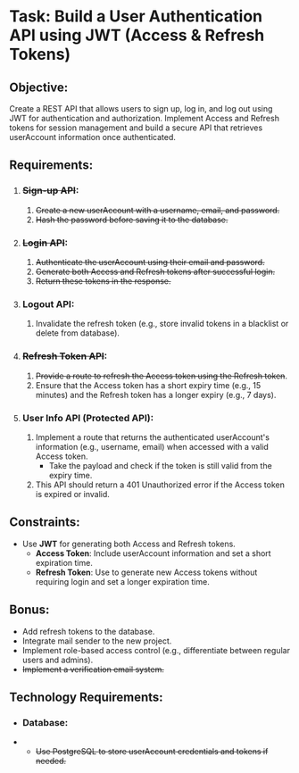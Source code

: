 # Task: Build a User Authentication API using JWT (Access & Refresh Tokens)

## **Objective**:

Create a REST API that allows users to sign up, log in, and log out using JWT for authentication and authorization.
Implement Access and Refresh tokens for session management and build a secure API that retrieves userAccount information
once
authenticated.

## Requirements:

1. ### ~~Sign-up API~~:
    1. ~~Create a new userAccount with a username, email, and password.~~
    2. ~~Hash the password before saving it to the database.~~
2. ### ~~Login API~~:
    1. ~~Authenticate the userAccount using their email and password.~~
    2. ~~Generate both Access and Refresh tokens after successful login.~~
    3. ~~Return these tokens in the response.~~
3. ### **Logout API**:
    1. Invalidate the refresh token (e.g., store invalid tokens in a blacklist or delete from database).
4. ### ~~Refresh Token API~~:
    1. ~~Provide a route to refresh the Access token using the Refresh token~~.
    2. Ensure that the Access token has a short expiry time (e.g., 15 minutes) and the Refresh token has a longer
       expiry (e.g., 7 days).
5. ### User Info API (Protected API):
    1. Implement a route that returns the authenticated userAccount's information (e.g., username, email) when accessed
       with a
       valid Access token.
        * Take the payload and check if the token is still valid from the expiry time.
    2. This API should return a 401 Unauthorized error if the Access token is expired or invalid.

## Constraints:

* Use **JWT** for generating both Access and Refresh tokens.
    * **Access Token**: Include userAccount information and set a short expiration time.
    * **Refresh Token**: Use to generate new Access tokens without requiring login and set a longer expiration time.

## Bonus:

* Add refresh tokens to the database.
* Integrate mail sender to the new project.
* Implement role-based access control (e.g., differentiate between regular users and admins).
* ~~Implement a verification email system.~~

## Technology Requirements:

* ### Database:
*
    * ~~Use PostgreSQL to store userAccount credentials and tokens if needed.~~

